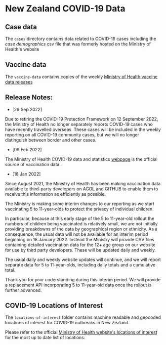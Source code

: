 # New Zealand COVID-19 Data

## Case data

The `cases` directory contains data related to COVID-19 cases including the _case demographics_ csv file that was formerly hosted on the Ministry of Health's website

## Vaccine data

The `vaccine-data` contains copies of the weekly [Ministry of Health vaccine data releases](https://www.health.govt.nz/our-work/diseases-and-conditions/covid-19-novel-coronavirus/covid-19-data-and-statistics/covid-19-vaccine-data)

## Release Notes:

- [29 Sep 2022]

Due to retiring the COVID-19 Protection Framework on 12 September 2022, the Ministry of Health no longer separately reports COVID-19 cases who have recently travelled overseas. These cases will be included in the weekly reporting on all COVID-19 community cases, but we will no longer distinguish between border and other cases.

- [09 Feb 2022]

The Ministry of Health COVID-19 data and statistics [webpage](https://www.health.govt.nz/our-work/diseases-and-conditions/covid-19-novel-coronavirus/covid-19-data-and-statistics) is the official source of vaccination data. 

- [18 Jan 2022]

Since August 2021, the Ministry of Health has been making vaccination data available to third-party developers on AGOL and GITHUB to enable them to receive this information as efficiently as possible.

The Ministry is making some interim changes to our reporting as we start vaccinating 5 to 11-year-olds to protect the privacy of individual children.

In particular, because at this early stage of the 5 to 11-year-old rollout the numbers of children being vaccinated is relatively small, we are not initially providing breakdowns of the data by geographical region or ethnicity.
As a consequence, the usual data will not be available for an interim period beginning on 18 January 2022.
Instead the Ministry will provide CSV files containing detailed vaccination data for the 12+ age group on our website for use by third party developers. These will be updated daily and weekly.

The usual daily and weekly website updates will continue, and we will report separate data for 5 to 11-year-olds, including daily totals and a cumulative total.

Thank you for your understanding during this interim period. We will provide a replacement API incorporating 5 to 11-year-old data once the rollout is further advanced.

## COVID-19 Locations of Interest

The `locations-of-interest` folder contains machine readable and geocoded locations of interest for COVID-19 outbreaks in New Zealand.

Please refer to the official [Ministry of Health website's locations of interest](https://www.health.govt.nz/our-work/diseases-and-conditions/covid-19-novel-coronavirus/covid-19-health-advice-public/contact-tracing-covid-19/covid-19-contact-tracing-locations-interest) for the most up to date list of locations.
